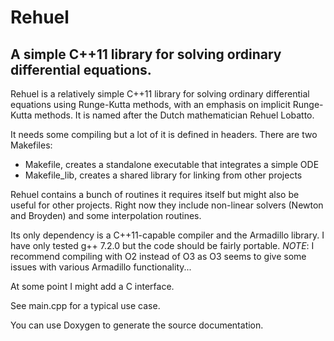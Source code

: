 Rehuel
==============
A simple C++11 library for solving ordinary differential equations.
--------------

Rehuel is a relatively simple C++11 library for solving ordinary differential
equations using Runge-Kutta methods, with an emphasis on implicit Runge-Kutta
methods. It is named after the Dutch mathematician Rehuel Lobatto.

It needs some compiling but a lot of it is defined in headers.
There are two Makefiles:
 - Makefile, creates a standalone executable that integrates a simple ODE
 - Makefile_lib, creates a shared library for linking from other projects

Rehuel contains a bunch of routines it requires itself but might also be useful
for other projects. Right now they include non-linear solvers (Newton and
Broyden) and some interpolation routines.

Its only dependency is a C++11-capable compiler and the Armadillo library.
I have only tested g++ 7.2.0 but the code should be fairly portable.
*NOTE*: I recommend compiling with O2 instead of O3 as O3 seems to give
some issues with various Armadillo functionality...

At some point I might add a C interface.

See main.cpp for a typical use case.

You can use Doxygen to generate the source documentation.

